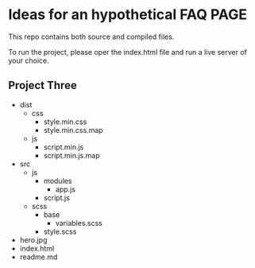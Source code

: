# Ideas for an hypothetical FAQ PAGE

This repo contains both source and compiled files.

To run the project, please oper the index.html file and run a live server of your choice.

## Project Three

- dist
  - css
    - style.min.css
    - style.min.css.map
  - js
    - script.min.js
    - script.min.js.map
- src
  - js
    - modules
      - app.js
    - script.js
  - scss
    - base 
      - variables.scss
    - style.scss
- hero.jpg
- index.html
- readme.md 
 


